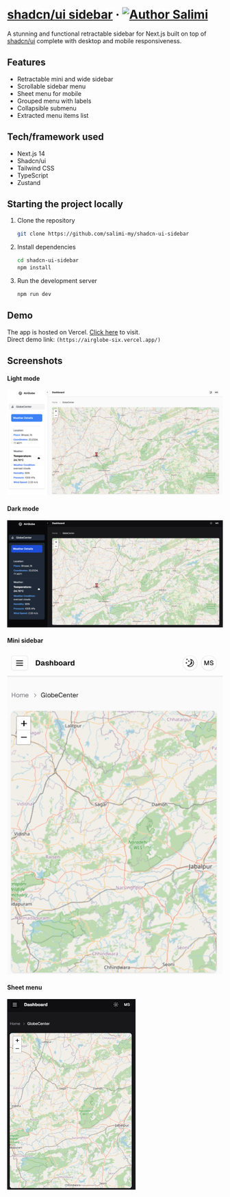 # [shadcn/ui sidebar](https://shadcn-ui-sidebar.salimi.my) &middot; [![Author Salimi](https://img.shields.io/badge/Author-Salimi-%3C%3E)](https://www.salimi.my)

A stunning and functional retractable sidebar for Next.js built on top of [shadcn/ui](https://ui.shadcn.com) complete with desktop and mobile responsiveness.

## Features

- Retractable mini and wide sidebar
- Scrollable sidebar menu
- Sheet menu for mobile
- Grouped menu with labels
- Collapsible submenu
- Extracted menu items list

## Tech/framework used

- Next.js 14
- Shadcn/ui
- Tailwind CSS
- TypeScript
- Zustand

## Starting the project locally

1. Clone the repository

   ```bash
   git clone https://github.com/salimi-my/shadcn-ui-sidebar
   ```

2. Install dependencies

   ```bash
   cd shadcn-ui-sidebar
   npm install
   ```

3. Run the development server

   ```bash
   npm run dev
   ```

## Demo

The app is hosted on Vercel. [Click here](https://airglobe-six.vercel.app/) to visit.
<br>
Direct demo link: `(https://airglobe-six.vercel.app/)`

## Screenshots

#### Light mode

![Light mode](/screenshots/screenshot-1.png)

#### Dark mode

![Dark mode](/screenshots/screenshot-2.png)

#### Mini sidebar

![Mini sidebar](/screenshots/screenshot-3.png)

#### Sheet menu

<img src="/screenshots/screenshot-4.png" width="300">
